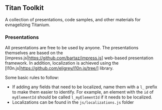 ## Titan Toolkit

A collection of presentations, code samples, and other materials for evnagelizing Titanium.

### Presentations

All presentations are free to be used by anyone. The presentations themselves are based on the 
[impress.js|https://github.com/bartaz/impress.js] web-based presentation framework. In addition, 
localization is achieved using the [l10n.js|https://github.com/eligrey/l10n.js/tree/] library.

Some basic rules to follow:

* If adding any fields that need to be localized, name them with a `l_` prefix to make them 
  easier to identify. For example, an element with the `id` of `myElementId` should be called
  `l_myElementId` if it needs to be localized.
* Localizations can be found in the `js/localizations.js` folder